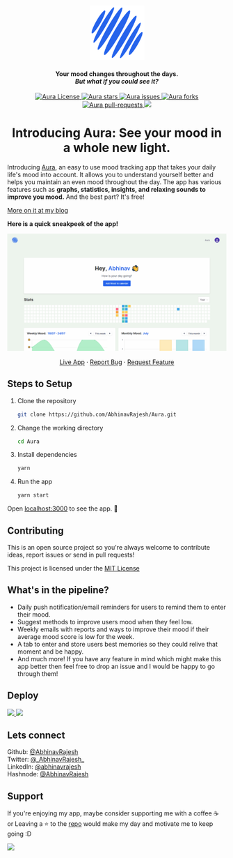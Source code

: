 <p align="center">
  <a href="https://aura-ar.vercel.app/">
    <img alt="Aura" src="public/logo192.png" width="125" />
  </a>
</p>

<h4 align="center">Your mood changes throughout the days. <br /><i>But what if you could see it?</i></h4>

<p align="center">
<a href="https://github.com/AbhinavRajesh/Aura/blob/main/LICENSE" target="blank">
<img src="https://img.shields.io/github/license/abhinavrajesh/aura?style=flat-square" alt="Aura License" />
</a>
<a href="https://github.com/abhinavrajesh/aura/stargazers" target="blank">
<img src="https://img.shields.io/github/stars/abhinavrajesh/aura?style=flat-square" alt="Aura stars"/>
</a>
<a href="https://github.com/abhinavrajesh/aura/issues" target="blank">
<img src="https://img.shields.io/github/issues/abhinavrajesh/aura?style=flat-square" alt="Aura issues"/>
</a>
<a href="https://github.com/abhinavrajesh/aura/fork" target="blank">
<img src="https://img.shields.io/github/forks/abhinavrajesh/aura?style=flat-square" alt="Aura forks"/>
</a>
<a href="https://github.com/abhinavrajesh/aura/pulls" target="blank">
<img src="https://img.shields.io/github/issues-pr/abhinavrajesh/aura?style=flat-square" alt="Aura pull-requests"/>
</a>
<a href="https://twitter.com/intent/tweet?text=Checkout%20aura-ar.vercel.app%20by%20%40AbhinavRajesh%0AAn%20easy%20to%20use%20mood%20tracking%20app%20that%20takes%20your%20daily%20life%20mood%20into%20account.%20It%20allows%20you%20to%20understand%20yourself%20better.%20The%20app%20has%20various%20feature%20such%20as%20graphs%2C%20statistics%2C%20and%20relaxing%20sound%20and%20much%20more!%0A%23DEVCommunity"><img src="https://img.shields.io/twitter/url?label=Share%20on%20Twitter&style=social&url=https%3A%2F%2Fgithub.com%2Fabhinavrajesh%2Faura"></a>

</p>

<h1 align="center">Introducing Aura: See your mood in a whole new light.</h1>

Introducing [Aura](https://aura-ar.vercel.app), an easy to use mood tracking app that takes your daily life's mood into account. It allows you to understand yourself better and helps you maintain an even mood throughout the day. The app has various features such as **graphs, statistics, insights, and relaxing sounds to improve you mood.** And the best part? It's free!

<a href="https://blog.abhinavrajesh.xyz/introducing-aura-see-your-mood-in-a-whole-new-light" target="_blank" rel="noopener noreferrer">More on it at my blog</a>

<b>Here is a quick sneakpeek of the app!</b>

<p align="center"><img src="src/assets/AddToCalendar.gif" alt="Aura gif" width="550" /></p>

<p align="center">
    <a href="https://aura-ar.vercel.app/" target="blank">Live App</a>
    ·
    <a href="https://github.com/abhinavrajesh/aura/issues/new/choose">Report Bug</a>
    ·
    <a href="https://github.com/abhinavrajesh/aura/issues/new/choose">Request Feature</a>
</p>

## Steps to Setup

1. Clone the repository

   ```bash
   git clone https://github.com/AbhinavRajesh/Aura.git
   ```

2. Change the working directory

   ```bash
   cd Aura
   ```

3. Install dependencies

   ```bash
   yarn
   ```

4. Run the app

   ```bash
   yarn start
   ```

Open [localhost:3000](http://localhost:3000/) to see the app. 🎉

## Contributing

This is an open source project so you're always welcome to contribute ideas, report issues or send in pull requests!

This project is licensed under the [MIT License](LICENSE)

## What's in the pipeline?

- Daily push notification/email reminders for users to remind them to enter their mood.
- Suggest methods to improve users mood when they feel low.
- Weekly emails with reports and ways to improve their mood if their average mood score is low for the week.
- A tab to enter and store users best memories so they could relive that moment and be happy.
- And much more! If you have any feature in mind which might make this app better then feel free to drop an issue and I would be happy to go through them!

## Deploy

<a href="https://vercel.com/new/project?template=https://github.com/abhinavrajesh/aura">
<img src="https://vercel.com/button" height="37.5px" />
</a>
<a href="https://app.netlify.com/start/deploy?repository=https://github.com/abhinavrajesh/aura">
<img src="https://www.netlify.com/img/deploy/button.svg" height="37.5px" />
</a>
</a>

## Lets connect

Github: [@AbhinavRajesh](https://github.com/AbhinavRajesh) <br />
Twitter: [@\_AbhinavRajesh\_](https://twitter.com/_AbhinavRajesh_) <br />
LinkedIn: [@abhinavrajesh](https://linkedin.com/in/abhinavrajesh) <br />
Hashnode: [@AbhinavRajesh](https://hashnode.com/@AbhinavRajesh) <br />

## Support

If you're enjoying my app, maybe consider supporting me with a coffee ☕️ or Leaving a ⭐ to the [repo](https://github.com/AbhinavRajesh/Aura) would make my day and motivate me to keep going :D

<a href="https://www.buymeacoffee.com/abhinavrajesh" target="_blank"><img src="https://cdn.buymeacoffee.com/buttons/v2/default-yellow.png" height="50px"></a>
